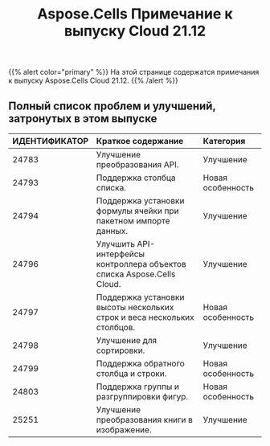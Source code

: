 ﻿---
title: Aspose.Cells Примечание к выпуску Cloud 21.12
second_title: Aspose.Cells Cloud Documen
type: docs
url: /ru/aspose-cells-cloud-21-12-release-notes/
description: Aspose.Cells Облако поддерживает Excel для создания, преобразования, слияния, разделения, защиты, операций с внутренними объектами и т. д.
weight: 10
---
{{% alert color="primary" %}} 
На этой странице содержатся примечания к выпуску Aspose.Cells Cloud 21.12.
{{% /alert %}} 
## **Полный список проблем и улучшений, затронутых в этом выпуске**
|**ИДЕНТИФИКАТОР**|**Краткое содержание**|**Категория**|
|:- |:- |:- |
|24783 |Улучшение преобразования API.| Улучшение|
|24793 | Поддержка столбца списка.| Новая особенность|
|24794 | Поддержка установки формулы ячейки при пакетном импорте данных.| Улучшение|
|24796 |Улучшить API-интерфейсы контроллера объектов списка Aspose.Cells Cloud.| Улучшение|
|24797 |Поддержка установки высоты нескольких строк и веса нескольких столбцов.| Новая особенность|
|24798 |Улучшение для сортировки.| Улучшение|
|24799 |Поддержка обратного столбца и строки.| Новая особенность|
|24803 |Поддержка группы и разгруппировки фигур.| Новая особенность|
|25251 |Улучшение преобразования книги в изображение.| Улучшение|

